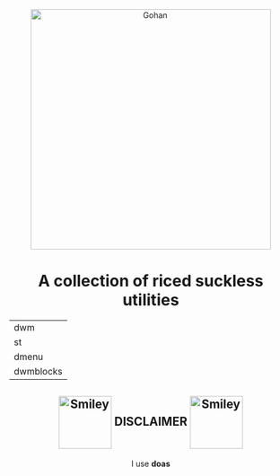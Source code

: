 <div align="center">
  <img src="https://i.imgur.com/fJcmwnu.png" alt="Gohan" align="center" width=428>
</div>

<div align="center">
  <h1>A collection of riced suckless utilities</h1>
</div>   

<b>
  <div align="center">
    <table>
      <tr>
        <td>dwm</td>
      </tr>
      <tr>
        <td>st</td>
      </tr>
      <tr>
        <td>dmenu</td>
      </tr>
      <tr>
        <td>dwmblocks</td>
      </tr>  
    </table>
  </div>   
</b>
  
<div align="center">
  <h2>
    <img src="https://i.imgur.com/nPRyR0D.png" alt="Smiley" align="center" width=94> 
    DISCLAIMER
    <img src="https://i.imgur.com/BCr42Jf.png" alt="Smiley" align="center" width=94> 
  </h2>
</div>

<div align="center">
  <p>  
    I use <b>doas</b>
  </p>
</div>
